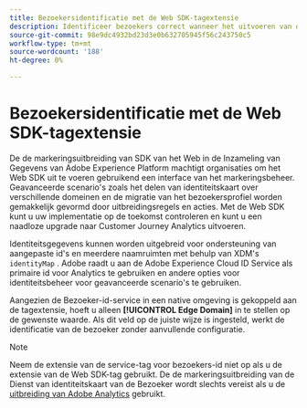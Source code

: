 ```yaml
---
title: Bezoekersidentificatie met de Web SDK-tagextensie
description: Identificeer bezoekers correct wanneer het uitvoeren van de de markeringsuitbreiding van SDK van het Web.
source-git-commit: 98e9dc4932bd23d3e0b632705945f56c243750c5
workflow-type: tm+mt
source-wordcount: '188'
ht-degree: 0%

---
```


# Bezoekersidentificatie met de Web SDK-tagextensie

De de markeringsuitbreiding van SDK van het Web in de Inzameling van Gegevens van Adobe Experience Platform machtigt organisaties om het Web SDK uit te voeren gebruikend een interface van het markeringsbeheer. Geavanceerde scenario&#39;s zoals het delen van identiteitskaart over verschillende domeinen en de migratie van het bezoekersprofiel worden gemakkelijk gevormd door uitbreidingsregels en acties. Met de Web SDK kunt u uw implementatie op de toekomst controleren en kunt u een naadloze upgrade naar Customer Journey Analytics uitvoeren.

Identiteitsgegevens kunnen worden uitgebreid voor ondersteuning van aangepaste id&#39;s en meerdere naamruimten met behulp van XDM&#39;s `identityMap` . Adobe raadt u aan de Adobe Experience Cloud ID Service als primaire id voor Analytics te gebruiken en andere opties voor identiteitsbeheer voor geavanceerde scenario&#39;s te gebruiken.

Aangezien de Bezoeker-id-service in een native omgeving is gekoppeld aan de tagextensie, hoeft u alleen **[!UICONTROL Edge Domain]** in te stellen op de gewenste waarde. Als dit veld op de juiste wijze is ingesteld, werkt de identificatie van de bezoeker zonder aanvullende configuratie.

>[!NOTE]
>
>Neem de extensie van de service-tag voor bezoekers-id niet op als u de extensie van de Web SDK-tag gebruikt. De de markeringsuitbreiding van de Dienst van identiteitskaart van de Bezoeker wordt slechts vereist als u de [&#x200B; uitbreiding van Adobe Analytics &#x200B;](analytics-extension.md) gebruikt.
